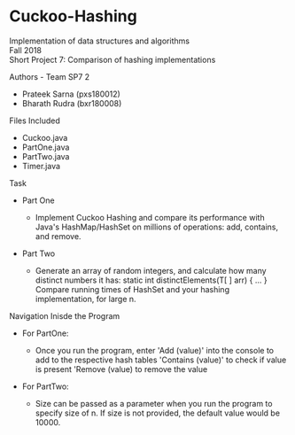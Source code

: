 # Cuckoo-Hashing

Implementation of data structures and algorithms  
Fall 2018  
Short Project 7: Comparison of hashing implementations

Authors - Team SP7 2
- Prateek Sarna (pxs180012)
- Bharath Rudra (bxr180008)

Files Included
- Cuckoo.java
- PartOne.java
- PartTwo.java
- Timer.java

Task  
- Part One
  - Implement Cuckoo Hashing and compare its performance with Java's HashMap/HashSet on millions of operations: add, contains, and remove. 

- Part Two
  - Generate an array of random integers, and calculate how many distinct numbers it has:  static<T> int distinctElements(T[ ] arr) { ... } Compare running times of HashSet and your hashing implementation, for large n.
  

Navigation Inisde the Program
- For PartOne: 
  - Once you run the program, enter
'Add (value)' into the console to add to the respective hash tables
'Contains (value)' to check if value is present
'Remove (value) to remove the value

- For PartTwo:
  - Size can be passed as a parameter when you run the program to specify size of n. If size is not provided, the default value would be 10000.

